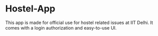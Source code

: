 # Hostel-App
This app is made for official use for hostel related issues at IIT Delhi. It comes with a login authorization and easy-to-use UI.
